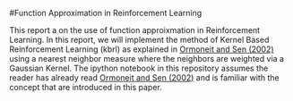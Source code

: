 #Function Approximation in Reinforcement Learning

This report a on the use of function approixmation in Reinforcement Learning. In this report, we will implement the method of Kernel Based Reinforcement Learning (kbrl) as explained in [Ormoneit and Sen (2002)](https://link.springer.com/article/10.1023%2FA%3A1017928328829) using a nearest neighbor measure where the neighbors are weighted via a Gaussian Kernel. The ipython notebook in this repository assumes the reader has already read [Ormoneit and Sen (2002)](https://link.springer.com/article/10.1023%2FA%3A1017928328829) and is familiar with the concept that are introduced in this paper. 
